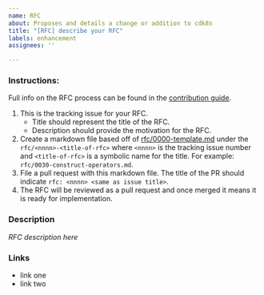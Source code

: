 ```yaml
---
name: RFC
about: Proposes and details a change or addition to cdk8s
title: "[RFC] describe your RFC"
labels: enhancement
assignees: ''

---
```


### Instructions:
Full info on the RFC process can be found in the [contribution guide](https://github.com/awslabs/cdk8s/blob/master/CONTRIBUTING.md).

1. This is the tracking issue for your RFC.
   - Title should represent the title of the RFC.
   - Description should provide the motivation for the RFC.
2. Create a markdown file based off of
   [rfc/0000-template.md](rfc/0000-template.md) under the
   `rfc/<nnnn>-<title-of-rfc>` where `<nnnn>` is the tracking issue number and
   `<title-of-rfc>` is a symbolic name for the title. For example:
   `rfc/0030-construct-operators.md`.
3. File a pull request with this markdown file. The title of the PR should
   indicate `rfc: <nnnn> <same as issue title>`.
4. The RFC will be reviewed as a pull request and once merged it means it is
   ready for implementation.

### Description
_RFC description here_

### Links
* link one
* link two
